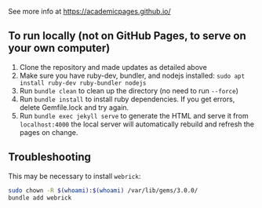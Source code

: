 See more info at https://academicpages.github.io/

## To run locally (not on GitHub Pages, to serve on your own computer)

1. Clone the repository and made updates as detailed above
1. Make sure you have ruby-dev, bundler, and nodejs installed: `sudo apt install ruby-dev ruby-bundler nodejs`
1. Run `bundle clean` to clean up the directory (no need to run `--force`)
1. Run `bundle install` to install ruby dependencies. If you get errors, delete Gemfile.lock and try again.
1. Run `bundle exec jekyll serve` to generate the HTML and serve it from `localhost:4000` the local server will automatically rebuild and refresh the pages on change.

## Troubleshooting
This may be necessary to install `webrick`:
```sh
sudo chown -R $(whoami):$(whoami) /var/lib/gems/3.0.0/
bundle add webrick
```
